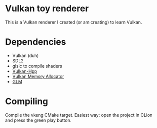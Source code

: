 # Vulkan toy renderer

This is a Vulkan renderer I created (or am creating) to learn Vulkan.

# Dependencies

- Vulkan (duh)
- SDL2
- glslc to compile shaders
- [Vulkan-Hpp](https://github.com/KhronosGroup/Vulkan-Hpp)
- [Vulkan Memory Allocator](https://github.com/GPUOpen-LibrariesAndSDKs/VulkanMemoryAllocator/)
- [GLM](https://github.com/g-truc/glm)

# Compiling

Compile the vkeng CMake target. Easiest way: open the project in CLion and press the green play button.

